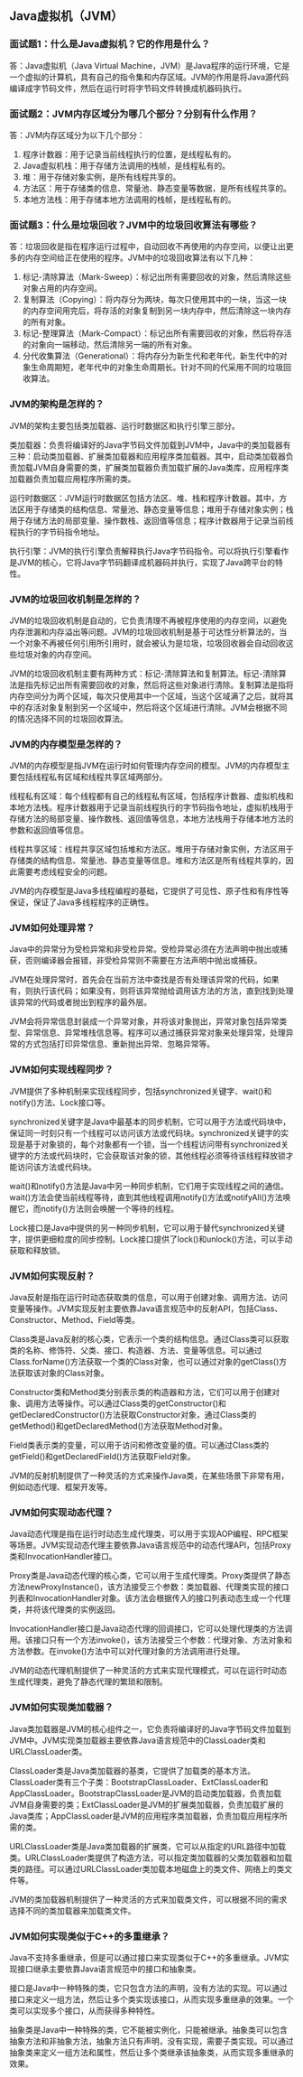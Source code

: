 ## Java虚拟机（JVM）

### 面试题1：什么是Java虚拟机？它的作用是什么？

答：Java虚拟机（Java Virtual Machine，JVM）是Java程序的运行环境，它是一个虚拟的计算机，具有自己的指令集和内存区域。JVM的作用是将Java源代码编译成字节码文件，然后在运行时将字节码文件转换成机器码执行。

### 面试题2：JVM内存区域分为哪几个部分？分别有什么作用？

答：JVM内存区域分为以下几个部分：

1. 程序计数器：用于记录当前线程执行的位置，是线程私有的。
2. Java虚拟机栈：用于存储方法调用的栈帧，是线程私有的。
3. 堆：用于存储对象实例，是所有线程共享的。
4. 方法区：用于存储类的信息、常量池、静态变量等数据，是所有线程共享的。
5. 本地方法栈：用于存储本地方法调用的栈帧，是线程私有的。

### 面试题3：什么是垃圾回收？JVM中的垃圾回收算法有哪些？

答：垃圾回收是指在程序运行过程中，自动回收不再使用的内存空间，以便让出更多的内存空间给正在使用的程序。JVM中的垃圾回收算法有以下几种：

1. 标记-清除算法（Mark-Sweep）：标记出所有需要回收的对象，然后清除这些对象占用的内存空间。
2. 复制算法（Copying）：将内存分为两块，每次只使用其中的一块，当这一块的内存空间用完后，将存活的对象复制到另一块内存中，然后清除这一块内存的所有对象。
3. 标记-整理算法（Mark-Compact）：标记出所有需要回收的对象，然后将存活的对象向一端移动，然后清除另一端的所有对象。
4. 分代收集算法（Generational）：将内存分为新生代和老年代，新生代中的对象生命周期短，老年代中的对象生命周期长。针对不同的代采用不同的垃圾回收算法。

### JVM的架构是怎样的？
JVM的架构主要包括类加载器、运行时数据区和执行引擎三部分。

类加载器：负责将编译好的Java字节码文件加载到JVM中，Java中的类加载器有三种：启动类加载器、扩展类加载器和应用程序类加载器。其中，启动类加载器负责加载JVM自身需要的类，扩展类加载器负责加载扩展的Java类库，应用程序类加载器负责加载应用程序所需的类。

运行时数据区：JVM运行时数据区包括方法区、堆、栈和程序计数器。其中，方法区用于存储类的结构信息、常量池、静态变量等信息；堆用于存储对象实例；栈用于存储方法的局部变量、操作数栈、返回值等信息；程序计数器用于记录当前线程执行的字节码指令地址。

执行引擎：JVM的执行引擎负责解释执行Java字节码指令。可以将执行引擎看作是JVM的核心，它将Java字节码翻译成机器码并执行，实现了Java跨平台的特性。


### JVM的垃圾回收机制是怎样的？
JVM的垃圾回收机制是自动的，它负责清理不再被程序使用的内存空间，以避免内存泄漏和内存溢出等问题。JVM的垃圾回收机制是基于可达性分析算法的，当一个对象不再被任何引用所引用时，就会被认为是垃圾，垃圾回收器会自动回收这些垃圾对象的内存空间。

JVM的垃圾回收机制主要有两种方式：标记-清除算法和复制算法。标记-清除算法是指先标记出所有需要回收的对象，然后将这些对象进行清除。复制算法是指将内存空间分为两个区域，每次只使用其中一个区域，当这个区域满了之后，就将其中的存活对象复制到另一个区域中，然后将这个区域进行清除。JVM会根据不同的情况选择不同的垃圾回收算法。


### JVM的内存模型是怎样的？
JVM的内存模型是指JVM在运行时如何管理内存空间的模型。JVM的内存模型主要包括线程私有区域和线程共享区域两部分。

线程私有区域：每个线程都有自己的线程私有区域，包括程序计数器、虚拟机栈和本地方法栈。程序计数器用于记录当前线程执行的字节码指令地址，虚拟机栈用于存储方法的局部变量、操作数栈、返回值等信息，本地方法栈用于存储本地方法的参数和返回值等信息。

线程共享区域：线程共享区域包括堆和方法区。堆用于存储对象实例，方法区用于存储类的结构信息、常量池、静态变量等信息。堆和方法区是所有线程共享的，因此需要考虑线程安全的问题。

JVM的内存模型是Java多线程编程的基础，它提供了可见性、原子性和有序性等保证，保证了Java多线程程序的正确性。


### JVM如何处理异常？
Java中的异常分为受检异常和非受检异常。受检异常必须在方法声明中抛出或捕获，否则编译器会报错，非受检异常则不需要在方法声明中抛出或捕获。

JVM在处理异常时，首先会在当前方法中查找是否有处理该异常的代码，如果有，则执行该代码；如果没有，则将该异常抛给调用该方法的方法，直到找到处理该异常的代码或者抛出到程序的最外层。

JVM会将异常信息封装成一个异常对象，并将该对象抛出，异常对象包括异常类型、异常信息、异常堆栈信息等。程序可以通过捕获异常对象来处理异常，处理异常的方式包括打印异常信息、重新抛出异常、忽略异常等。


### JVM如何实现线程同步？
JVM提供了多种机制来实现线程同步，包括synchronized关键字、wait()和notify()方法、Lock接口等。

synchronized关键字是Java中最基本的同步机制，它可以用于方法或代码块中，保证同一时刻只有一个线程可以访问该方法或代码块。synchronized关键字的实现是基于对象锁的，每个对象都有一个锁，当一个线程访问带有synchronized关键字的方法或代码块时，它会获取该对象的锁，其他线程必须等待该线程释放锁才能访问该方法或代码块。

wait()和notify()方法是Java中另一种同步机制，它们用于实现线程之间的通信。wait()方法会使当前线程等待，直到其他线程调用notify()方法或notifyAll()方法唤醒它，而notify()方法则会唤醒一个等待的线程。

Lock接口是Java中提供的另一种同步机制，它可以用于替代synchronized关键字，提供更细粒度的同步控制。Lock接口提供了lock()和unlock()方法，可以手动获取和释放锁。

### JVM如何实现反射？
Java反射是指在运行时动态获取类的信息，可以用于创建对象、调用方法、访问变量等操作。JVM实现反射主要依靠Java语言规范中的反射API，包括Class、Constructor、Method、Field等类。

Class类是Java反射的核心类，它表示一个类的结构信息。通过Class类可以获取类的名称、修饰符、父类、接口、构造器、方法、变量等信息。可以通过Class.forName()方法获取一个类的Class对象，也可以通过对象的getClass()方法获取该对象的Class对象。

Constructor类和Method类分别表示类的构造器和方法，它们可以用于创建对象、调用方法等操作。可以通过Class类的getConstructor()和getDeclaredConstructor()方法获取Constructor对象，通过Class类的getMethod()和getDeclaredMethod()方法获取Method对象。

Field类表示类的变量，可以用于访问和修改变量的值。可以通过Class类的getField()和getDeclaredField()方法获取Field对象。

JVM的反射机制提供了一种灵活的方式来操作Java类，在某些场景下非常有用，例如动态代理、框架开发等。


### JVM如何实现动态代理？
Java动态代理是指在运行时动态生成代理类，可以用于实现AOP编程、RPC框架等场景。JVM实现动态代理主要依靠Java语言规范中的动态代理API，包括Proxy类和InvocationHandler接口。

Proxy类是Java动态代理的核心类，它可以用于生成代理类。Proxy类提供了静态方法newProxyInstance()，该方法接受三个参数：类加载器、代理类实现的接口列表和InvocationHandler对象。该方法会根据传入的接口列表动态生成一个代理类，并将该代理类的实例返回。

InvocationHandler接口是Java动态代理的回调接口，它可以处理代理类的方法调用。该接口只有一个方法invoke()，该方法接受三个参数：代理对象、方法对象和方法参数。在invoke()方法中可以对代理对象的方法调用进行处理。

JVM的动态代理机制提供了一种灵活的方式来实现代理模式，可以在运行时动态生成代理类，避免了静态代理的繁琐和限制。


### JVM如何实现类加载器？
Java类加载器是JVM的核心组件之一，它负责将编译好的Java字节码文件加载到JVM中。JVM实现类加载器主要依靠Java语言规范中的ClassLoader类和URLClassLoader类。

ClassLoader类是Java类加载器的基类，它提供了加载类的基本方法。ClassLoader类有三个子类：BootstrapClassLoader、ExtClassLoader和AppClassLoader。BootstrapClassLoader是JVM的启动类加载器，负责加载JVM自身需要的类；ExtClassLoader是JVM的扩展类加载器，负责加载扩展的Java类库；AppClassLoader是JVM的应用程序类加载器，负责加载应用程序所需的类。

URLClassLoader类是Java类加载器的扩展类，它可以从指定的URL路径中加载类。URLClassLoader类提供了构造方法，可以指定类加载器的父类加载器和加载类的路径。可以通过URLClassLoader类加载本地磁盘上的类文件、网络上的类文件等。

JVM的类加载器机制提供了一种灵活的方式来加载类文件，可以根据不同的需求选择不同的类加载器来加载类文件。


### JVM如何实现类似于C++的多重继承？
Java不支持多重继承，但是可以通过接口来实现类似于C++的多重继承。JVM实现接口继承主要依靠Java语言规范中的接口和抽象类。

接口是Java中一种特殊的类，它只包含方法的声明，没有方法的实现。可以通过接口来定义一组方法，然后让多个类实现该接口，从而实现多重继承的效果。一个类可以实现多个接口，从而获得多种特性。

抽象类是Java中一种特殊的类，它不能被实例化，只能被继承。抽象类可以包含抽象方法和非抽象方法，抽象方法只有声明，没有实现，需要子类实现。可以通过抽象类来定义一组方法和属性，然后让多个类继承该抽象类，从而实现多重继承的效果。